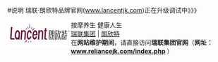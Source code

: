 #说明
瑞联·朗欣特品牌官网(www.lancentjk.com)正在升级调试中》》》
<body>
    <div>        
        <div class="host-top">
            <div style="float: left;">
                <img src="./lancent_TopFiles/lancent-144-60.png" border="0" />
            </div>
            <div class="host-top-title">
				按摩养生 健康人生
            </div>
            <div class="host-top-right"><a href="http://www.reliancejk.com/" target="_blank">瑞联集团</a> | <a href="http://www.lancentjk.com/" target="_blank">朗欣特</a></div>
        </div>
在<b>网站维护期间</b>，请直接访问<b>瑞联集团官网</b>（<b>网址： 
<a href="http://www.reliancejk.com/index.php">www.reliancejk.com/index.php</a> </b>）			
